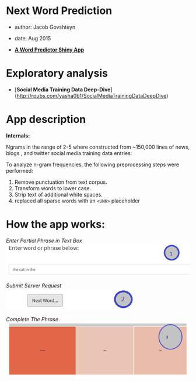 Next Word Prediction
========================================================
- author: Jacob Govshteyn

- date: Aug 2015

- [**A Word Predictor Shiny App**](https://jacob-govshteyn.shinyapps.io/NextWordKnModel)  

Exploratory analysis
========================================================

- [**Social Media Training Data Deep-Dive**] (http://rpubs.com/yasha0b1/SocialMediaTrainingDataDeepDive)

App description
========================================================

__Internals:__

Ngrams in the range of 2-5 where constructed from ~150,000 lines of news, blogs , and twitter social media training data entries:

To analyze n-gram frequencies, the following preprocessing steps were performed:

1. Remove punctuation from text corpus.
3. Transform words to lower case.
3. Strip text of additional white spaces.
4. replaced all sparse words with an `<UNK>` placeholder

How the app works:
========================================================

_Enter Partial Phrase in Text Box_
![alt text](./images/phrase.PNG)


_Submit Server Request_
![alt text](./images/next.PNG) 


_Complete The Phrase_
![alt text](./images/treeMap.PNG)


